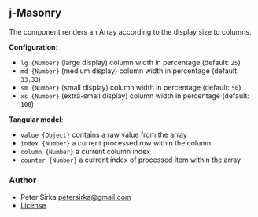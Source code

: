 ## j-Masonry

The component renders an Array according to the display size to columns.

__Configuration__:

- `lg {Number}` (large display) column width in percentage (default: `25`)
- `md {Number}` (medium display) column width in percentage (default: `33.33`)
- `sm {Number}` (small display) column width in percentage (default: `50`)
- `xs {Number}` (extra-small display) column width in percentage (default: `100`)

__Tangular model__:

- `value {Object}` contains a raw value from the array
- `index {Number}` a current processed row within the column
- `column {Number}` a current column index
- `counter {Number}` a current index of processed item within the array

### Author

- Peter Širka <petersirka@gmail.com>
- [License](https://www.totaljs.com/license/)